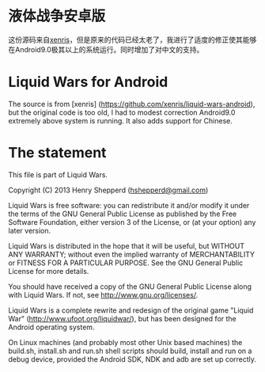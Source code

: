 # 液体战争安卓版
这份源码来自[xenris](https://github.com/xenris/liquid-wars-android)，但是原来的代码已经太老了，我进行了适度的修正使其能够在Android9.0极其以上的系统运行。同时增加了对中文的支持。

# Liquid Wars for Android
The source is from [xenris] (https://github.com/xenris/liquid-wars-android), but the original code is too old, I had to modest correction Android9.0 extremely above system is running. It also adds support for Chinese.


# The statement
This file is part of Liquid Wars.

Copyright (C) 2013 Henry Shepperd (hshepperd@gmail.com)

Liquid Wars is free software: you can redistribute it and/or modify
it under the terms of the GNU General Public License as published by
the Free Software Foundation, either version 3 of the License, or
(at your option) any later version.

Liquid Wars is distributed in the hope that it will be useful,
but WITHOUT ANY WARRANTY; without even the implied warranty of
MERCHANTABILITY or FITNESS FOR A PARTICULAR PURPOSE.  See the
GNU General Public License for more details.

You should have received a copy of the GNU General Public License
along with Liquid Wars.  If not, see <http://www.gnu.org/licenses/>.

Liquid Wars is a complete rewrite and redesign of the original
game "Liquid War" (http://www.ufoot.org/liquidwar/), but has
been designed for the Android operating system.

On Linux machines (and probably most other Unix based machines) the
build.sh, install.sh and run.sh shell scripts should build, install
and run on a debug device, provided the Android SDK, NDK and adb are
set up correctly.